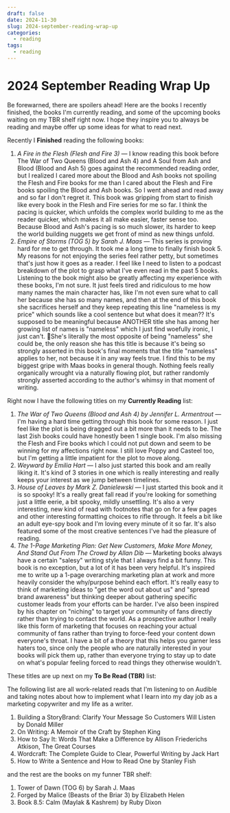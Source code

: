 ```yaml
---
draft: false
date: 2024-11-30
slug: 2024-september-reading-wrap-up
categories:
  - reading
tags:
  - reading
---
```

# 2024 September Reading Wrap Up

Be forewarned, there are spoilers ahead! Here are the books I recently finished, the books I'm currently reading, and some of the upcoming books waiting on my TBR shelf right now. I hope they inspire you to always be reading and maybe offer up some ideas for what to read next. 

Recently I **Finished** reading the following books: 

1. _A Fire in the Flesh (Flesh and Fire 3)_ — I know reading this book before The War of Two Queens (Blood and Ash 4) and A Soul from Ash and Blood (Blood and Ash 5) goes against the recommended reading order, but I realized I cared more about the Blood and Ash books not spoiling the Flesh and Fire books for me than I cared about the Flesh and Fire books spoiling the Blood and Ash books. So I went ahead and read away and so far I don't regret it. This book was gripping from start to finish like every book in the Flesh and Fire series for me so far. I think the pacing is quicker, which unfolds the complex world building to me as the reader quicker, which makes it all make easier, faster sense too. Because Blood and Ash's pacing is so much slower, its harder to keep the world building nuggets we get front of mind as new things unfold. 
2. _Empire of Storms (TOG 5) by Sarah J. Maas_ — This series is proving hard for me to get through. It took me a long time to finally finish book 5. My reasons for not enjoying the series feel rather petty, but sometimes that's just how it goes as a reader. I feel like I need to listen to a podcast breakdown of the plot to grasp what I've even read in the past 5 books. Listening to the book might also be greatly affecting my experience with these books, I'm not sure. It just feels tired and ridiculous to me how many names the main character has, like I'm not even sure what to call her because she has so many names, and then at the end of this book she sacrifices herself and they keep repeating this line "nameless is my price" which sounds like a cool sentence but what does it mean?? It's supposed to be meaningful because ANOTHER title she has among her growing list of names is "nameless" which I just find woefully ironic, I just can't. 🤦She's literally the most opposite of being "nameless" she could be, the only reason she has this title is because it's being so strongly asserted in this book's final moments that the title "nameless" applies to her, not because it in any way feels true. I find this to be my biggest gripe with Maas books in general though. Nothing feels really organically wrought via a naturally flowing plot, but rather randomly strongly asserted according to the author's whimsy in that moment of writing. 

Right now I have the following titles on my **Currently Reading** list: 

1. _The War of Two Queens (Blood and Ash 4) by Jennifer L. Armentrout_ — I'm having a hard time getting through this book for some reason. I just feel like the plot is being dragged out a bit more than it needs to be. The last 2ish books could have honestly been 1 single book. I'm also missing the Flesh and Fire books which I could not put down and seem to be winning for my affections right now. I still love Poppy and Casteel too, but I'm getting a little impatient for the plot to move along. 
2. _Weyward by Emilia Hart_ — I also just started this book and am really liking it. It's kind of 3 stories in one which is really interesting and really keeps your interest as we jump between timelines. 
3. _House of Leaves by Mark Z. Danielewski_ — I just started this book and it is so spooky! It's a really great fall read if you're looking for something just a little eerie, a bit spooky, mildly unsettling. It's also a very interesting, new kind of read with footnotes that go on for a few pages and other interesting formatting choices to rifle through. It feels a bit like an adult eye-spy book and I'm loving every minute of it so far. It's also featured some of the most creative sentences I've had the pleasure of reading.
4. _The 1-Page Marketing Plan: Get New Customers, Make More Money, And Stand Out From The Crowd by Allan Dib_ — Marketing books always have a certain "salesy" writing style that I always find a bit funny. This book is no exception, but a lot of it has been very helpful. It's inspired me to write up a 1-page overarching marketing plan at work and more heavily consider the why/purpose behind each effort. It's really easy to think of marketing ideas to "get the word out about us" and "spread brand awareness" but thinking deeper about gathering specific customer leads from your efforts can be harder. I've also been inspired by his chapter on "niching" to target your community of fans directly rather than trying to contact the world. As a prospective author I really like this form of marketing that focuses on reaching your actual community of fans rather than trying to force-feed your content down everyone's throat. I have a bit of a theory that this helps you garner less haters too, since only the people who are naturally interested in your books will pick them up, rather than everyone trying to stay up to date on what's popular feeling forced to read things they otherwise wouldn't. 

These titles are up next on my **To Be Read (TBR)** list: 

The following list are all work-related reads that I'm listening to on Audible and taking notes about how to implement what I learn into my day job as a marketing copywriter and my life as a writer. 

1. Building a StoryBrand: Clarify Your Message So Customers Will Listen by Donald Miller
2. On Writing: A Memoir of the Craft by Stephen King
3. How to Say It: Words That Make a Difference by Allison Friederichs Atkison, The Great Courses
4. Wordcraft: The Complete Guide to Clear, Powerful Writing by Jack Hart
5. How to Write a Sentence and How to Read One by Stanley Fish

and the rest are the books on my funner TBR shelf: 

1. Tower of Dawn (TOG 6) by Sarah J. Maas 
2. Forged by Malice (Beasts of the Briar 3) by Elizabeth Helen
3. Book 8.5: Calm (Maylak & Kashrem) by Ruby Dixon